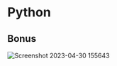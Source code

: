 # Python


## Bonus

![Screenshot 2023-04-30 155643](https://user-images.githubusercontent.com/74258945/235354481-e2a67987-0f10-44cb-87f0-bc11ca269368.png)
